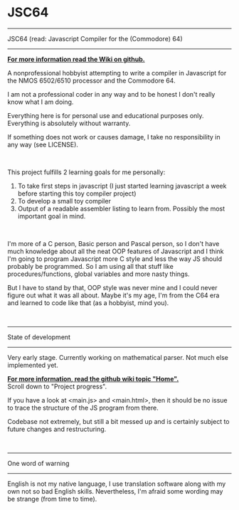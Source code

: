 # JSC64

********************************************************
JSC64 (read: Javascript Compiler for the (Commodore) 64)
********************************************************

**[For more information read the Wiki on github.](https://github.com/puregorill/JSC64/wiki)**

A nonprofessional hobbyist attempting to write a compiler in Javascript for the NMOS 6502/6510 processor and the Commodore 64.

I am not a professional coder in any way and to be honest I don't really know what I am doing.

Everything here is for personal use and educational purposes only. Everything is absolutely without warranty. 

If something does not work or causes damage, I take no responsibility in any way (see LICENSE).

<br />

This project fulfills 2 learning goals for me personally:
  1) To take first steps in javascript (I just started learning javascript a week before starting this toy compiler project)
  2) To develop a small toy compiler
  3) Output of a readable assembler listing to learn from. Possibly the most important goal in mind.

<br />

I'm more of a C person, Basic person and Pascal person, so I don't have much knowledge about all the neat OOP features of Javascript and I think I'm going to program Javascript more C style and less the way JS should probably be programmed. So I am using all that stuff like procedures/functions, global variables and more nasty things.

But I have to stand by that, OOP style was never mine and I could never figure out what it was all about. Maybe it's my age, I'm from the C64 era and learned to code like that (as a hobbyist, mind you).

<br />
  
********************
State of development
********************

Very early stage. Currently working on mathematical parser. Not much else implemented yet.

**[For more information, read the github wiki topic "Home".](https://github.com/puregorill/JSC64/wiki)**  
Scroll down to "Project progress".

If you have a look at <main.js> and <main.html>, then it should be no issue to trace the structure of the JS program from there.

Codebase not extremely, but still a bit messed up and is certainly subject to future changes and restructuring.

<br />
 
*******************
One word of warning
*******************

English is not my native language, I use translation software along with my own not so bad English skills. Nevertheless, I'm afraid some wording may be strange (from time to time).

